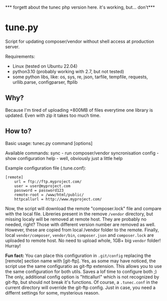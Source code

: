 *** forgett about the tunec php version here. it's working, but... don't***

# tune.py 
Script for updating composer/vendor without shell access at production server.

Requirements:
- Linux (tested on Ubuntu 22.04)
- python3.10 (probably working with 2.7, but not tested)
- some python libs, like: os, sys, re, json, tarfile, tempfile, requests, urllib.parse, configparser, ftplib

## Why?

Because I'm tired of uploading +800MB of files everytime one library is updated. Even with zip it takes too much time.

## How to?

Basic usage: 
    tunec.py command [options]

Available commands:
    sync - run composer/vendor syncronisation
    config - show configuration
    help - well, obviously just a little help

Example configuration file (.tune.conf):
```
[remote]
    url = ftp://ftp.myproject.com/
    user = user@myproject.com
    password = password123
    remote-root = /www/html/public/
    httpcallurl = http://www.myproject.com/
```

Now, the script will download the remote "composer.lock" file and compare with the local file. Libreries present in the remove `/vendor` directory, but missing localy will be removed at remote host. They are probably no needed, right? Those with different version number are removed as well. However, these are copied from local /vendor folder to the remote. Finally, local `vendor/composer`, `vendor/bin`, `composer.json` and `composer.lock` are uploaded to remote host. No need to upload whole, 1GB+ big `vendor` folder! Hurray!


**Fun fact:** You can place this configuration in `.git/config` replacing the [remote] section name with [git-ftp]. Yes, as some may have noticed, the script use the same configuratio as git-ftp extension. This allows you to use the same configuration for both utils. Saves a lof time to configure both ;) The only, additional config option is "httcallurl" which is not recognized by git-ftp, but should not break it's functions.
Of course, a `.tunec.conf` in the current directory will override the git-ftp config. Just in case, you need a differnt settings for some, mysterious reason.